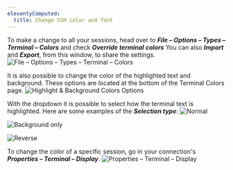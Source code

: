 ```yaml
---
eleventyComputed:
  title: Change SSH color and font
---
```

To make a change to all your sessions, head over to ***File – Options – Types – Terminal – Colors*** and check ***Override terminal colors*** You can also ***Import*** and ***Export***, from this window, to share the settings.
![File – Options – Types – Terminal – Colors](https://cdnweb.devolutions.net/docs/docs_en_kb_KB4131.png)

It is also possible to change the color of the highlighted text and background. These options are located at the bottom of the Terminal Colors page.
![Highlight & Background Colors Options](https://cdnweb.devolutions.net/docs/docs_en_kb_KB0001.png)

With the dropdown it is possible to select how the terminal text is highlighted. Here are some examples of the ***Selection type***:
![Normal](https://cdnweb.devolutions.net/docs/docs_en_kb_KB0002.png)

![Background only](https://cdnweb.devolutions.net/docs/docs_en_kb_KB0003.png)

![Reverse](https://cdnweb.devolutions.net/docs/docs_en_kb_KB0004.png)

To change the color of a specific session, go in your connection's ***Properties – Terminal – Display***.
![Properties – Terminal – Display](https://cdnweb.devolutions.net/docs/docs_en_kb_KB4132.png)
